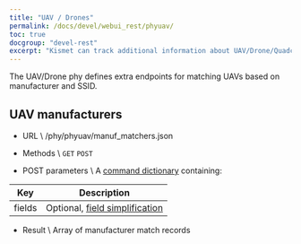 ```yaml
---
title: "UAV / Drones"
permalink: /docs/devel/webui_rest/phyuav/
toc: true
docgroup: "devel-rest"
excerpt: "Kismet can track additional information about UAV/Drone/Quadcopter devices based on manufacturer, SSID, and packet contents."
---
```

The UAV/Drone phy defines extra endpoints for matching UAVs based on manufacturer and SSID.

## UAV manufacturers

* URL \\
        /phy/phyuav/manuf_matchers.json

* Methods \\
        `GET` `POST`


* POST parameters \\
A [command dictionary](/docs/devel/webui_rest/commands/) containing:

| Key | Description |
| --- | ----------- |
| fields  | Optional, [field simplification](/docs/devel/webui_rest/commands/#field-specifications) |

* Result \\
        Array of manufacturer match records

